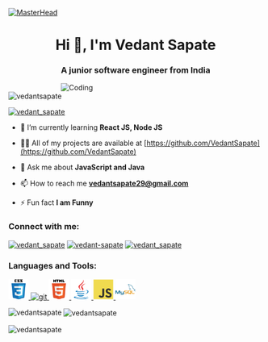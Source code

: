 [![MasterHead](https://webcoder.co.in/wp-content/uploads/2021/04/website.gif)](https://vedantsapate.io)
<h1 align="center">Hi 👋, I'm Vedant Sapate</h1>
<h3 align="center">A junior software engineer from India</h3>
<img align="right" alt="Coding" width="400" src="https://cdn.dribbble.com/users/1162077/screenshots/3848914/programmer.gif">

<p align="left"> <img src="https://komarev.com/ghpvc/?username=vedantsapate&label=Profile%20views&color=0e75b6&style=flat" alt="vedantsapate" /> </p>

<p align="left"> <a href="https://twitter.com/vedant_sapate" target="blank"><img src="https://img.shields.io/twitter/follow/vedant_sapate?logo=twitter&style=for-the-badge" alt="vedant_sapate" /></a> </p>

- 🌱 I’m currently learning **React JS, Node JS**

- 👨‍💻 All of my projects are available at [https://github.com/VedantSapate](https://github.com/VedantSapate)

- 💬 Ask me about **JavaScript and Java**

- 📫 How to reach me **vedantsapate29@gmail.com**

- ⚡ Fun fact **I am Funny**

<h3 align="left">Connect with me:</h3>
<p align="left">
<a href="https://twitter.com/vedant_sapate" target="blank"><img align="center" src="https://raw.githubusercontent.com/rahuldkjain/github-profile-readme-generator/master/src/images/icons/Social/twitter.svg" alt="vedant_sapate" height="30" width="40" /></a>
<a href="https://linkedin.com/in/vedant-sapate" target="blank"><img align="center" src="https://raw.githubusercontent.com/rahuldkjain/github-profile-readme-generator/master/src/images/icons/Social/linked-in-alt.svg" alt="vedant-sapate" height="30" width="40" /></a>
<a href="https://instagram.com/vedant_sapate" target="blank"><img align="center" src="https://raw.githubusercontent.com/rahuldkjain/github-profile-readme-generator/master/src/images/icons/Social/instagram.svg" alt="vedant_sapate" height="30" width="40" /></a>
</p>

<h3 align="left">Languages and Tools:</h3>
<p align="left"> <a href="https://www.w3schools.com/css/" target="_blank" rel="noreferrer"> <img src="https://raw.githubusercontent.com/devicons/devicon/master/icons/css3/css3-original-wordmark.svg" alt="css3" width="40" height="40"/> </a> <a href="https://git-scm.com/" target="_blank" rel="noreferrer"> <img src="https://www.vectorlogo.zone/logos/git-scm/git-scm-icon.svg" alt="git" width="40" height="40"/> </a> <a href="https://www.w3.org/html/" target="_blank" rel="noreferrer"> <img src="https://raw.githubusercontent.com/devicons/devicon/master/icons/html5/html5-original-wordmark.svg" alt="html5" width="40" height="40"/> </a> <a href="https://www.java.com" target="_blank" rel="noreferrer"> <img src="https://raw.githubusercontent.com/devicons/devicon/master/icons/java/java-original.svg" alt="java" width="40" height="40"/> </a> <a href="https://developer.mozilla.org/en-US/docs/Web/JavaScript" target="_blank" rel="noreferrer"> <img src="https://raw.githubusercontent.com/devicons/devicon/master/icons/javascript/javascript-original.svg" alt="javascript" width="40" height="40"/> </a> <a href="https://www.mysql.com/" target="_blank" rel="noreferrer"> <img src="https://raw.githubusercontent.com/devicons/devicon/master/icons/mysql/mysql-original-wordmark.svg" alt="mysql" width="40" height="40"/> </a> </p>

<p><img align="left" src="https://github-readme-stats.vercel.app/api/top-langs?username=vedantsapate&show_icons=true&locale=en&layout=compact" alt="vedantsapate" /></p>

<p>&nbsp;<img align="center" src="https://github-readme-stats.vercel.app/api?username=vedantsapate&show_icons=true&locale=en" alt="vedantsapate" /></p>

<p><img align="center" src="https://github-readme-streak-stats.herokuapp.com/?user=vedantsapate&" alt="vedantsapate" /></p>
